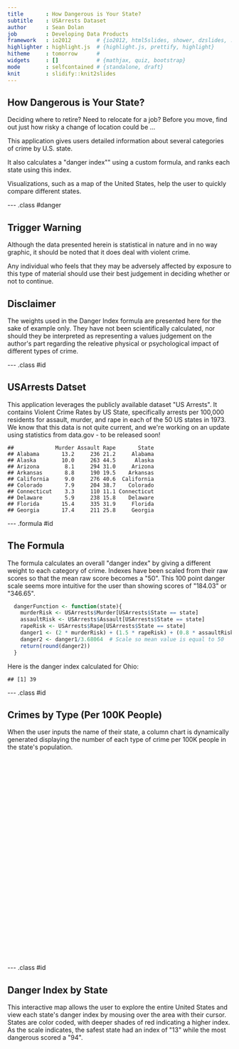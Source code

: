 ```yaml
---
title       : How Dangerous is Your State?
subtitle    : USArrests Dataset
author      : Sean Dolan
job         : Developing Data Products
framework   : io2012        # {io2012, html5slides, shower, dzslides, ...}
highlighter : highlight.js  # {highlight.js, prettify, highlight}
hitheme     : tomorrow      # 
widgets     : []            # {mathjax, quiz, bootstrap}
mode        : selfcontained # {standalone, draft}
knit        : slidify::knit2slides
---
```


## How Dangerous is Your State?

Deciding where to retire? Need to relocate for a job? Before you move, find out just how risky a change of location could be ...

This application gives users detailed information about several categories of crime by U.S. state.

It also calculates a "danger index"" using a custom formula, and ranks each state using this index.

Visualizations, such as a map of the United States, help the user to quickly compare different states.

--- .class #danger 

## Trigger Warning

Although the data presented herein is statistical in nature and in no way graphic, it should be noted that it does deal with violent crime.

Any individual who feels that they may be adversely affected by exposure to this type of material should use their best judgement in deciding whether or not to continue.

## Disclaimer

The weights used in the Danger Index formula are presented here for the sake of example only. They have not been scientifically calculated, nor should they be interpreted as representing a values judgement on the author's part regarding the releative physical or psychological impact of different types of crime.

--- .class #id 

## USArrests Datset

This application leverages the publicly available dataset "US Arrests".  It contains Violent Crime Rates by US State, specifically arrests per 100,000 residents for assault, murder, and rape in each of the 50 US states in 1973. We know that this data is not quite current, and we're working on an update using statistics from data.gov - to be released soon!


```
##             Murder Assault Rape       State
## Alabama       13.2     236 21.2     Alabama
## Alaska        10.0     263 44.5      Alaska
## Arizona        8.1     294 31.0     Arizona
## Arkansas       8.8     190 19.5    Arkansas
## California     9.0     276 40.6  California
## Colorado       7.9     204 38.7    Colorado
## Connecticut    3.3     110 11.1 Connecticut
## Delaware       5.9     238 15.8    Delaware
## Florida       15.4     335 31.9     Florida
## Georgia       17.4     211 25.8     Georgia
```

--- .formula #id

## The Formula



The formula calculates an overall "danger index" by giving a different weight to each category of crime. Indexes have been scaled from their raw scores so that the mean raw score becomes a "50".  This 100 point danger scale seems more intuitive for the user than showing scores of "184.03" or "346.65".

```r
  dangerFunction <- function(state){
    murderRisk <- USArrests$Murder[USArrests$State == state]
    assaultRisk <- USArrests$Assault[USArrests$State == state]
    rapeRisk <- USArrests$Rape[USArrests$State == state]
    danger1 <- (2 * murderRisk) + (1.5 * rapeRisk) + (0.8 * assaultRisk)
    danger2 <- danger1/3.68064  # Scale so mean value is equal to 50
    return(round(danger2))
  }
```
Here is the danger index calculated for Ohio:

```
## [1] 39
```

--- .class #id 


## Crimes by Type (Per 100K People)

When the user inputs the name of their state, a column chart is dynamically generated displaying the number of each type of crime per 100K people in the state's population.



<!-- ColumnChart generated in R 3.2.0 by googleVis 0.5.10 package -->
<!-- Sun May 08 00:47:59 2016 -->


<!-- jsHeader -->
<script type="text/javascript">
 
// jsData 
function gvisDataColumnChartID4c5862c3344d () {
var data = new google.visualization.DataTable();
var datajson =
[
 [
 "Ohio",
7.3,
21.4,
120 
] 
];
data.addColumn('string','State');
data.addColumn('number','Murders');
data.addColumn('number','Rapes');
data.addColumn('number','Assaults');
data.addRows(datajson);
return(data);
}
 
// jsDrawChart
function drawChartColumnChartID4c5862c3344d() {
var data = gvisDataColumnChartID4c5862c3344d();
var options = {};
options["allowHtml"] = true;
options["width"] =    900;
options["height"] =    450;
options["legend"] = "right";

    var chart = new google.visualization.ColumnChart(
    document.getElementById('ColumnChartID4c5862c3344d')
    );
    chart.draw(data,options);
    

}
  
 
// jsDisplayChart
(function() {
var pkgs = window.__gvisPackages = window.__gvisPackages || [];
var callbacks = window.__gvisCallbacks = window.__gvisCallbacks || [];
var chartid = "corechart";
  
// Manually see if chartid is in pkgs (not all browsers support Array.indexOf)
var i, newPackage = true;
for (i = 0; newPackage && i < pkgs.length; i++) {
if (pkgs[i] === chartid)
newPackage = false;
}
if (newPackage)
  pkgs.push(chartid);
  
// Add the drawChart function to the global list of callbacks
callbacks.push(drawChartColumnChartID4c5862c3344d);
})();
function displayChartColumnChartID4c5862c3344d() {
  var pkgs = window.__gvisPackages = window.__gvisPackages || [];
  var callbacks = window.__gvisCallbacks = window.__gvisCallbacks || [];
  window.clearTimeout(window.__gvisLoad);
  // The timeout is set to 100 because otherwise the container div we are
  // targeting might not be part of the document yet
  window.__gvisLoad = setTimeout(function() {
  var pkgCount = pkgs.length;
  google.load("visualization", "1", { packages:pkgs, callback: function() {
  if (pkgCount != pkgs.length) {
  // Race condition where another setTimeout call snuck in after us; if
  // that call added a package, we must not shift its callback
  return;
}
while (callbacks.length > 0)
callbacks.shift()();
} });
}, 100);
}
 
// jsFooter
</script>
 
<!-- jsChart -->  
<script type="text/javascript" src="https://www.google.com/jsapi?callback=displayChartColumnChartID4c5862c3344d"></script>
 
<!-- divChart -->
  
<div id="ColumnChartID4c5862c3344d" 
  style="width: 900; height: 450;">
</div>

--- .class #id 

## Danger Index by State

This interactive map allows the user to explore the entire United States and view each state's danger index by mousing over the area with their cursor.  States are color coded, with deeper shades of red indicating a higher index.  As the scale indicates, the safest state had an index of "13" while the most dangerous scored a "94". 

<!-- GeoChart generated in R 3.2.0 by googleVis 0.5.10 package -->
<!-- Sun May 08 00:47:59 2016 -->


<!-- jsHeader -->
<script type="text/javascript">
 
// jsData 
function gvisDataGeoChartID4c585b847690 () {
var data = new google.visualization.DataTable();
var datajson =
[
 [
 "Alabama",
67 
],
[
 "Alaska",
81 
],
[
 "Arizona",
81 
],
[
 "Arkansas",
54 
],
[
 "California",
81 
],
[
 "Colorado",
64 
],
[
 "Connecticut",
30 
],
[
 "Delaware",
61 
],
[
 "Florida",
94 
],
[
 "Georgia",
66 
],
[
 "Hawaii",
21 
],
[
 "Idaho",
33 
],
[
 "Illinois",
70 
],
[
 "Indiana",
37 
],
[
 "Iowa",
18 
],
[
 "Kansas",
36 
],
[
 "Kentucky",
36 
],
[
 "Louisiana",
72 
],
[
 "Maine",
22 
],
[
 "Maryland",
83 
],
[
 "Massachusetts",
41 
],
[
 "Michigan",
76 
],
[
 "Minnesota",
23 
],
[
 "Mississippi",
72 
],
[
 "Missouri",
55 
],
[
 "Montana",
34 
],
[
 "Nebraska",
31 
],
[
 "Nevada",
80 
],
[
 "New Hampshire",
17 
],
[
 "New Jersey",
46 
],
[
 "New Mexico",
81 
],
[
 "New York",
72 
],
[
 "North Carolina",
87 
],
[
 "North Dakota",
13 
],
[
 "Ohio",
39 
],
[
 "Oklahoma",
45 
],
[
 "Oregon",
49 
],
[
 "Pennsylvania",
33 
],
[
 "Rhode Island",
43 
],
[
 "South Carolina",
78 
],
[
 "South Dakota",
26 
],
[
 "Tennessee",
59 
],
[
 "Texas",
61 
],
[
 "Utah",
37 
],
[
 "Vermont",
16 
],
[
 "Virginia",
47 
],
[
 "Washington",
44 
],
[
 "West Virginia",
24 
],
[
 "Wisconsin",
17 
],
[
 "Wyoming",
45 
] 
];
data.addColumn('string','State');
data.addColumn('number','Danger');
data.addRows(datajson);
return(data);
}
 
// jsDrawChart
function drawChartGeoChartID4c585b847690() {
var data = gvisDataGeoChartID4c585b847690();
var options = {};
options["width"] =    950;
options["height"] =    375;
options["region"] = "US";
options["displayMode"] = "regions";
options["resolution"] = "provinces";
options["colors"] = ['#E42217'];

    var chart = new google.visualization.GeoChart(
    document.getElementById('GeoChartID4c585b847690')
    );
    chart.draw(data,options);
    

}
  
 
// jsDisplayChart
(function() {
var pkgs = window.__gvisPackages = window.__gvisPackages || [];
var callbacks = window.__gvisCallbacks = window.__gvisCallbacks || [];
var chartid = "geochart";
  
// Manually see if chartid is in pkgs (not all browsers support Array.indexOf)
var i, newPackage = true;
for (i = 0; newPackage && i < pkgs.length; i++) {
if (pkgs[i] === chartid)
newPackage = false;
}
if (newPackage)
  pkgs.push(chartid);
  
// Add the drawChart function to the global list of callbacks
callbacks.push(drawChartGeoChartID4c585b847690);
})();
function displayChartGeoChartID4c585b847690() {
  var pkgs = window.__gvisPackages = window.__gvisPackages || [];
  var callbacks = window.__gvisCallbacks = window.__gvisCallbacks || [];
  window.clearTimeout(window.__gvisLoad);
  // The timeout is set to 100 because otherwise the container div we are
  // targeting might not be part of the document yet
  window.__gvisLoad = setTimeout(function() {
  var pkgCount = pkgs.length;
  google.load("visualization", "1", { packages:pkgs, callback: function() {
  if (pkgCount != pkgs.length) {
  // Race condition where another setTimeout call snuck in after us; if
  // that call added a package, we must not shift its callback
  return;
}
while (callbacks.length > 0)
callbacks.shift()();
} });
}, 100);
}
 
// jsFooter
</script>
 
<!-- jsChart -->  
<script type="text/javascript" src="https://www.google.com/jsapi?callback=displayChartGeoChartID4c585b847690"></script>
 
<!-- divChart -->
  
<div id="GeoChartID4c585b847690" 
  style="width: 950; height: 375;">
</div>
